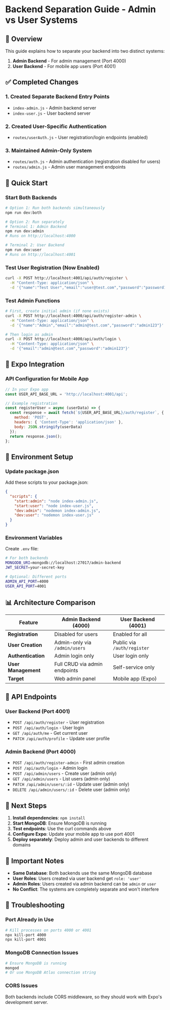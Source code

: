 # Backend Separation Guide - Admin vs User Systems

## 🎯 Overview
This guide explains how to separate your backend into two distinct systems:
1. **Admin Backend** - For admin management (Port 4000)
2. **User Backend** - For mobile app users (Port 4001)

## ✅ Completed Changes

### 1. Created Separate Backend Entry Points
- `index-admin.js` - Admin backend server
- `index-user.js` - User backend server

### 2. Created User-Specific Authentication
- `routes/userAuth.js` - User registration/login endpoints (enabled)

### 3. Maintained Admin-Only System
- `routes/auth.js` - Admin authentication (registration disabled for users)
- `routes/admin.js` - Admin user management endpoints

## 🚀 Quick Start

### Start Both Backends

```bash
# Option 1: Run both backends simultaneously
npm run dev:both

# Option 2: Run separately
# Terminal 1: Admin Backend
npm run dev:admin
# Runs on http://localhost:4000

# Terminal 2: User Backend  
npm run dev:user
# Runs on http://localhost:4001
```

### Test User Registration (Now Enabled)
```bash
curl -X POST http://localhost:4001/api/auth/register \
  -H "Content-Type: application/json" \
  -d '{"name":"Test User","email":"user@test.com","password":"password123"}'
```

### Test Admin Functions
```bash
# First, create initial admin (if none exists)
curl -X POST http://localhost:4000/api/auth/register-admin \
  -H "Content-Type: application/json" \
  -d '{"name":"Admin","email":"admin@test.com","password":"admin123"}'

# Then login as admin
curl -X POST http://localhost:4000/api/auth/login \
  -H "Content-Type: application/json" \
  -d '{"email":"admin@test.com","password":"admin123"}'
```

## 📱 Expo Integration

### API Configuration for Mobile App
```javascript
// In your Expo app
const USER_API_BASE_URL = 'http://localhost:4001/api';

// Example registration
const registerUser = async (userData) => {
  const response = await fetch(`${USER_API_BASE_URL}/auth/register`, {
    method: 'POST',
    headers: { 'Content-Type': 'application/json' },
    body: JSON.stringify(userData)
  });
  return response.json();
};
```

## 🔧 Environment Setup

### Update package.json
Add these scripts to your package.json:
```json
{
  "scripts": {
    "start:admin": "node index-admin.js",
    "start:user": "node index-user.js",
    "dev:admin": "nodemon index-admin.js",
    "dev:user": "nodemon index-user.js"
  }
}
```

### Environment Variables
Create `.env` file:
```bash
# For both backends
MONGODB_URI=mongodb://localhost:27017/admin-backend
JWT_SECRET=your-secret-key

# Optional: Different ports
ADMIN_API_PORT=4000
USER_API_PORT=4001
```

## 📊 Architecture Comparison

| Feature | Admin Backend (4000) | User Backend (4001) |
|---------|---------------------|---------------------|
| **Registration** | Disabled for users | Enabled for all |
| **User Creation** | Admin-only via `/admin/users` | Public via `/auth/register` |
| **Authentication** | Admin login only | User login only |
| **User Management** | Full CRUD via admin endpoints | Self-service only |
| **Target** | Web admin panel | Mobile app (Expo) |

## 🔄 API Endpoints

### User Backend (Port 4001)
- `POST /api/auth/register` - User registration
- `POST /api/auth/login` - User login
- `GET /api/auth/me` - Get current user
- `PATCH /api/auth/profile` - Update user profile

### Admin Backend (Port 4000)
- `POST /api/auth/register-admin` - First admin creation
- `POST /api/auth/login` - Admin login
- `POST /api/admin/users` - Create user (admin only)
- `GET /api/admin/users` - List users (admin only)
- `PATCH /api/admin/users/:id` - Update user (admin only)
- `DELETE /api/admin/users/:id` - Delete user (admin only)

## 🎯 Next Steps

1. **Install dependencies**: `npm install`
2. **Start MongoDB**: Ensure MongoDB is running
3. **Test endpoints**: Use the curl commands above
4. **Configure Expo**: Update your mobile app to use port 4001
5. **Deploy separately**: Deploy admin and user backends to different domains

## 🚨 Important Notes

- **Same Database**: Both backends use the same MongoDB database
- **User Roles**: Users created via user backend get `role: 'user'`
- **Admin Roles**: Users created via admin backend can be `admin` or `user`
- **No Conflict**: The systems are completely separate and won't interfere

## 🐛 Troubleshooting

### Port Already in Use
```bash
# Kill processes on ports 4000 or 4001
npx kill-port 4000
npx kill-port 4001
```

### MongoDB Connection Issues
```bash
# Ensure MongoDB is running
mongod
# Or use MongoDB Atlas connection string
```

### CORS Issues
Both backends include CORS middleware, so they should work with Expo's development server.
